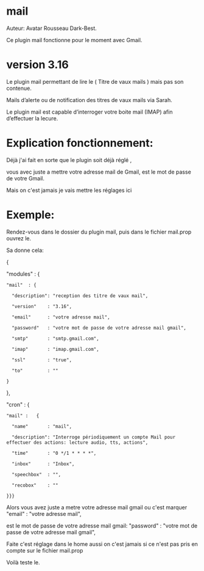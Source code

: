 # mail
Auteur: Avatar Rousseau Dark-Best.

Ce plugin mail fonctionne pour le moment avec Gmail.

# version 3.16
Le plugin mail permettant de lire le ( Titre de vaux mails ) mais pas son contenue.

Mails d’alerte ou de notification des titres de vaux mails via Sarah.

Le plugin mail est capable d’interroger votre boite mail (IMAP) afin d’effectuer la lecure. 

# Explication fonctionnement:

Déjà j'ai fait en sorte que le plugin soit déjà réglé , 

vous avec juste a mettre votre adresse mail de Gmail, est le mot de passe de votre Gmail.

Mais on c'est jamais je vais mettre les réglages ici

# Exemple:

Rendez-vous dans le dossier du plugin mail, puis dans le fichier mail.prop ouvrez le.

Sa donne cela:

{

  "modules" : { 
  
    "mail"  : {
    
      "description": "reception des titre de vaux mail",
      
      "version"    : "3.16",
      
      "email"      : "votre adresse mail",
      
      "password"   : "votre mot de passe de votre adresse mail gmail",
      
      "smtp"       : "smtp.gmail.com",
      
      "imap"       : "imap.gmail.com",
      
      "ssl"        : "true",
      
      "to"         : ""
      
    }
    
  },
  
  "cron" : {
  
    "mail" :   { 
    
      "name"       : "mail",
      
      "description": "Interroge périodiquement un compte Mail pour effectuer des actions: lecture audio, tts, actions",
      
      "time"       : "0 */1 * * * *",
      
      "inbox"      : "Inbox",
      
      "speechbox"  : "",
      
      "recobox"    : ""
      
    }}}

Alors vous avez juste a metre votre adresse mail gmail ou c'est marquer "email" : "votre adresse mail",

est le mot de passe de votre adresse mail gmail: "password" : "votre mot de passe de votre adresse mail gmail",

Faite c'est réglage dans le home aussi on c'est jamais si ce n'est pas pris en compte sur le fichier mail.prop

Voilà teste le.
